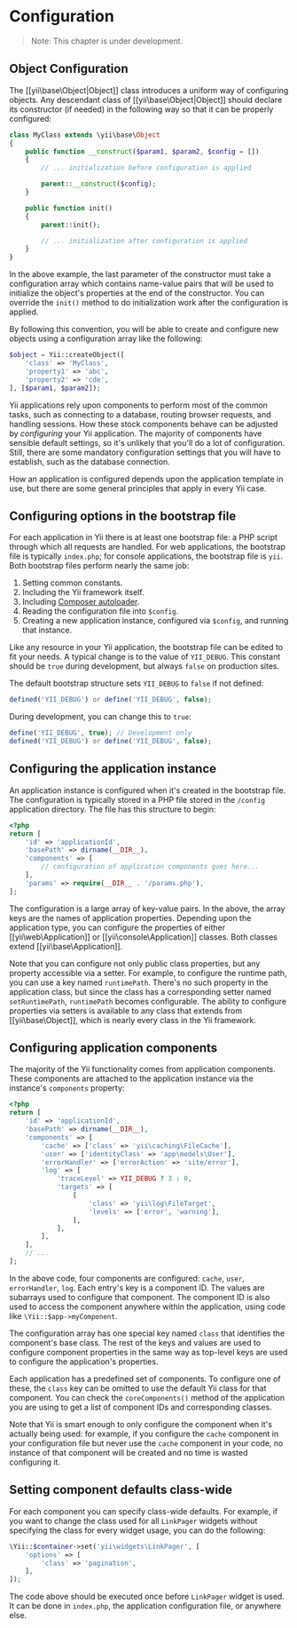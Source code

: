 Configuration
=============

> Note: This chapter is under development.

Object Configuration
--------------------

The [[yii\base\Object|Object]] class introduces a uniform way of configuring objects. Any descendant class
of [[yii\base\Object|Object]] should declare its constructor (if needed) in the following way so that
it can be properly configured:

```php
class MyClass extends \yii\base\Object
{
    public function __construct($param1, $param2, $config = [])
    {
        // ... initialization before configuration is applied

        parent::__construct($config);
    }

    public function init()
    {
        parent::init();

        // ... initialization after configuration is applied
    }
}
```

In the above example, the last parameter of the constructor must take a configuration array
which contains name-value pairs that will be used to initialize the object's properties at the end of the constructor.
You can override the `init()` method to do initialization work after the configuration is applied.

By following this convention, you will be able to create and configure new objects
using a configuration array like the following:

```php
$object = Yii::createObject([
    'class' => 'MyClass',
    'property1' => 'abc',
    'property2' => 'cde',
], [$param1, $param2]);
```


Yii applications rely upon components to perform most of the common tasks, such as connecting to a database, routing browser
requests, and handling sessions. How these stock components behave can be adjusted by *configuring* your Yii application.
The majority of components have sensible default settings, so it's unlikely that you'll do a lot of configuration. Still, there are some mandatory configuration settings that you will have to establish, such as the database connection.

How an application is configured depends upon the application template in use, but there are some general principles that apply in every Yii case.

Configuring options in the bootstrap file
-----------------------------------------

For each application in Yii there is at least one bootstrap file: a PHP script through which all requests are handled. For web applications, the bootstrap file is  typically `index.php`; for
console applications, the bootstrap file is `yii`. Both bootstrap files perform nearly the same job:

1. Setting common constants.
2. Including the Yii framework itself.
3. Including [Composer autoloader](http://getcomposer.org/doc/01-basic-usage.md#autoloading).
4. Reading the configuration file into `$config`.
5. Creating a new application instance, configured via `$config`, and running that instance.

Like any resource in your Yii application, the bootstrap file can be edited to fit your needs. A typical change is to the value of `YII_DEBUG`. This constant should be `true` during development, but always `false` on production sites.

The default bootstrap structure sets `YII_DEBUG` to `false` if not defined:

```php
defined('YII_DEBUG') or define('YII_DEBUG', false);
```

During development, you can change this to `true`:

```php
define('YII_DEBUG', true); // Development only 
defined('YII_DEBUG') or define('YII_DEBUG', false);
```

Configuring the application instance
------------------------------------

An application instance is configured when it's created in the bootstrap file. The configuration is typically
stored in a PHP file stored in the `/config` application directory. The file has this structure to begin:

```php
<?php
return [
    'id' => 'applicationId',
    'basePath' => dirname(__DIR__),
    'components' => [
        // configuration of application components goes here...
    ],
    'params' => require(__DIR__ . '/params.php'),
];
```

The configuration is a large array of key-value pairs. In the above, the array keys are the names of application properties. Depending upon the application type, you can configure the properties of
either [[yii\web\Application]] or [[yii\console\Application]] classes. Both classes extend  [[yii\base\Application]].

Note that you can configure not only public class properties, but any property accessible via a setter. For example, to
  configure the runtime path, you can use a key named `runtimePath`. There's no such property in the application class, but
  since the class has a corresponding setter named `setRuntimePath`, `runtimePath` becomes configurable.
  The ability to configure properties via setters is available to any class that extends from [[yii\base\Object]], which is nearly every class in the Yii framework.

Configuring application components
----------------------------------

The majority of the Yii functionality comes from application components. These components are attached to the application instance via the instance's `components` property:

```php
<?php
return [
    'id' => 'applicationId',
    'basePath' => dirname(__DIR__),
    'components' => [
        'cache' => ['class' => 'yii\caching\FileCache'],
        'user' => ['identityClass' => 'app\models\User'],
        'errorHandler' => ['errorAction' => 'site/error'],
        'log' => [
            'traceLevel' => YII_DEBUG ? 3 : 0,
            'targets' => [
                [
                    'class' => 'yii\log\FileTarget',
                    'levels' => ['error', 'warning'],
                ],
            ],
        ],
    ],
    // ...
];
```

In the above code, four components are configured: `cache`, `user`, `errorHandler`, `log`. Each entry's key is a component ID. The values are subarrays used to configure that component. The component ID is also used to access the component anywhere within the application, using code like `\Yii::$app->myComponent`.

The configuration array has one special key named `class` that identifies the component's base class. The rest of the keys and values are used
to configure component properties in the same way as top-level keys are used to configure the application's properties.

Each application has a predefined set of components. To configure one of these, the `class` key can be omitted to use the default Yii class for that component. You can check the `coreComponents()` method of the application you are using
to get a list of component IDs and corresponding classes.

Note that Yii is smart enough to only configure the component when it's actually being used: for example, if you configure the `cache` component in your configuration file but never use the `cache` component in your code, no instance of that component will be created and no time is wasted configuring it.

Setting component defaults class-wide
------------------------------------

For each component you can specify class-wide defaults. For example, if you want to change the class used for all `LinkPager`
widgets without specifying the class for every widget usage, you can do the following:

```php
\Yii::$container->set('yii\widgets\LinkPager', [
    'options' => [
        'class' => 'pagination',
    ],
]);
```

The code above should be executed once before `LinkPager` widget is used. It can be done in `index.php`, the application
configuration file, or anywhere else.

